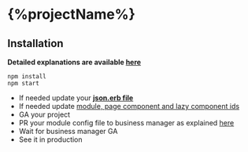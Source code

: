 # {%projectName%}

## Installation

**Detailed explanations are available [here](https://github.com/wix-private/business-manager/blob/master/docs/step-by-step.md#integrate-your-app-into-business-manager)**

```shell
npm install
npm start
```

- If needed update your **[json.erb file](templates/module_{%PROJECT_NAME%}.json.erb)**
- If needed update [module, page component and lazy component ids](src/config.ts)
- GA your project
- PR your module config file to business manager as explained [here](https://github.com/wix-private/business-manager/blob/master/docs/module-config-file.md#file-name-and-location)
- Wait for business manager GA
- See it in production
